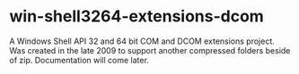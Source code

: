 # win-shell3264-extensions-dcom

A Windows Shell API 32 and 64 bit COM and DCOM extensions project. Was created in the late 2009
to support another compressed folders beside of zip. Documentation will come later.
